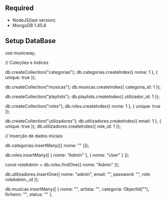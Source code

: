 
## Required 
- NodeJS(last version)
- MongoDB 1.45.6 


## Setup DataBase

use musicway;

// Coleções e índices

db.createCollection("categorias");
db.categorias.createIndex({ nome: 1 }, { unique: true });

db.createCollection("musicas");
db.musicas.createIndex({ categoria_id: 1 });

db.createCollection("playlists");
db.playlists.createIndex({ utilizador_id: 1 });

db.createCollection("roles");
db.roles.createIndex({ nome: 1 }, { unique: true });

db.createCollection("utilizadores");
db.utilizadores.createIndex({ email: 1 }, { unique: true });
db.utilizadores.createIndex({ role_id: 1 });

// Inserção de dados iniciais

db.categorias.insertMany([{ nome: "" }]);

db.roles.insertMany([
  { nome: "Admin" },
  { nome: "User" }
]);

const roleAdmin = db.roles.findOne({ nome: "Admin" });

db.utilizadores.insertOne({
  nome: "admin",
  email: "",
  password: "",
  role: roleAdmin._id
});

db.musicas.insertMany([
  { nome: "", artista: "", categoria: ObjectId(""), ficheiro: "", status: "" },

